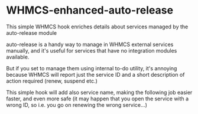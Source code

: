 # WHMCS-enhanced-auto-release
This simple WHMCS hook enriches details about services managed by the auto-release module

auto-release is a handy way to manage in WHMCS external services manually, and it's useful for services that have no integration modules available.

But if you set to manage them using internal to-do utility, it's annoying because WHMCS will report just the service ID and a short
description of action required (renew, suspend etc.)

This simple hook will add also service name, making the following job easier faster, and even more safe (it may happen that you open the service with a wrong ID, so i.e. you go on renewing the wrong service...)

